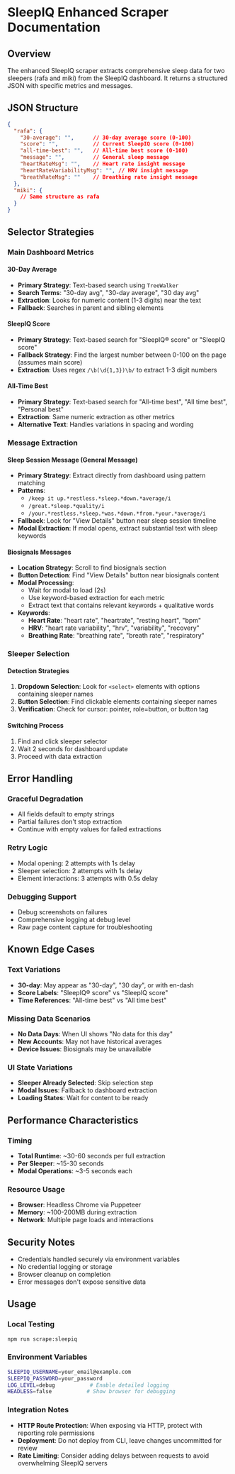 # SleepIQ Enhanced Scraper Documentation

## Overview

The enhanced SleepIQ scraper extracts comprehensive sleep data for two sleepers (rafa and miki) from the SleepIQ dashboard. It returns a structured JSON with specific metrics and messages.

## JSON Structure

```json
{
  "rafa": {
    "30-average": "",      // 30-day average score (0-100)
    "score": "",           // Current SleepIQ score (0-100)  
    "all-time-best": "",   // All-time best score (0-100)
    "message": "",         // General sleep message
    "heartRateMsg": "",    // Heart rate insight message
    "heartRateVariabilityMsg": "", // HRV insight message
    "breathRateMsg": ""    // Breathing rate insight message
  },
  "miki": {
    // Same structure as rafa
  }
}
```

## Selector Strategies

### Main Dashboard Metrics

#### 30-Day Average
- **Primary Strategy**: Text-based search using `TreeWalker`
- **Search Terms**: "30-day avg", "30-day average", "30 day avg"
- **Extraction**: Looks for numeric content (1-3 digits) near the text
- **Fallback**: Searches in parent and sibling elements

#### SleepIQ Score  
- **Primary Strategy**: Text-based search for "SleepIQ® score" or "SleepIQ score"
- **Fallback Strategy**: Find the largest number between 0-100 on the page (assumes main score)
- **Extraction**: Uses regex `/\b(\d{1,3})\b/` to extract 1-3 digit numbers

#### All-Time Best
- **Primary Strategy**: Text-based search for "All-time best", "All time best", "Personal best"
- **Extraction**: Same numeric extraction as other metrics
- **Alternative Text**: Handles variations in spacing and wording

### Message Extraction

#### Sleep Session Message (General Message)
- **Primary Strategy**: Extract directly from dashboard using pattern matching
- **Patterns**: 
  - `/keep it up.*restless.*sleep.*down.*average/i`
  - `/great.*sleep.*quality/i`
  - `/your.*restless.*sleep.*was.*down.*from.*your.*average/i`
- **Fallback**: Look for "View Details" button near sleep session timeline
- **Modal Extraction**: If modal opens, extract substantial text with sleep keywords

#### Biosignals Messages
- **Location Strategy**: Scroll to find biosignals section
- **Button Detection**: Find "View Details" button near biosignals content
- **Modal Processing**: 
  - Wait for modal to load (2s)
  - Use keyword-based extraction for each metric
  - Extract text that contains relevant keywords + qualitative words
- **Keywords**:
  - **Heart Rate**: "heart rate", "heartrate", "resting heart", "bpm"
  - **HRV**: "heart rate variability", "hrv", "variability", "recovery"  
  - **Breathing Rate**: "breathing rate", "breath rate", "respiratory"

### Sleeper Selection

#### Detection Strategies
1. **Dropdown Selection**: Look for `<select>` elements with options containing sleeper names
2. **Button Selection**: Find clickable elements containing sleeper names
3. **Verification**: Check for cursor: pointer, role=button, or button tag

#### Switching Process
1. Find and click sleeper selector
2. Wait 2 seconds for dashboard update
3. Proceed with data extraction

## Error Handling

### Graceful Degradation
- All fields default to empty strings
- Partial failures don't stop extraction
- Continue with empty values for failed extractions

### Retry Logic
- Modal opening: 2 attempts with 1s delay
- Sleeper selection: 2 attempts with 1s delay  
- Element interactions: 3 attempts with 0.5s delay

### Debugging Support
- Debug screenshots on failures
- Comprehensive logging at debug level
- Raw page content capture for troubleshooting

## Known Edge Cases

### Text Variations
- **30-day**: May appear as "30-day", "30 day", or with en-dash
- **Score Labels**: "SleepIQ® score" vs "SleepIQ score" 
- **Time References**: "All-time best" vs "All time best"

### Missing Data Scenarios
- **No Data Days**: When UI shows "No data for this day"
- **New Accounts**: May not have historical averages
- **Device Issues**: Biosignals may be unavailable

### UI State Variations
- **Sleeper Already Selected**: Skip selection step
- **Modal Issues**: Fallback to dashboard extraction
- **Loading States**: Wait for content to be ready

## Performance Characteristics

### Timing
- **Total Runtime**: ~30-60 seconds per full extraction
- **Per Sleeper**: ~15-30 seconds
- **Modal Operations**: ~3-5 seconds each

### Resource Usage
- **Browser**: Headless Chrome via Puppeteer
- **Memory**: ~100-200MB during extraction
- **Network**: Multiple page loads and interactions

## Security Notes

- Credentials handled securely via environment variables
- No credential logging or storage
- Browser cleanup on completion
- Error messages don't expose sensitive data

## Usage

### Local Testing
```bash
npm run scrape:sleepiq
```

### Environment Variables
```bash
SLEEPIQ_USERNAME=your_email@example.com
SLEEPIQ_PASSWORD=your_password
LOG_LEVEL=debug           # Enable detailed logging
HEADLESS=false           # Show browser for debugging
```

### Integration Notes
- **HTTP Route Protection**: When exposing via HTTP, protect with reporting role permissions
- **Deployment**: Do not deploy from CLI, leave changes uncommitted for review
- **Rate Limiting**: Consider adding delays between requests to avoid overwhelming SleepIQ servers